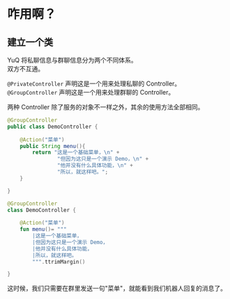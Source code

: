 # 咋用啊？

## 建立一个类

YuQ 将私聊信息与群聊信息分为两个不同体系。  
双方不互通。  

`@PrivateController` 声明这是一个用来处理私聊的 Controller。  
`@GroupController` 声明这是一个用来处理群聊的 Controller。  

两种 Controller 除了服务的对象不一样之外，其余的使用方法全部相同。

```Java
@GroupController
public class DemoController {
    
    @Action("菜单")
    public String menu(){
        return "这是一个基础菜单，\n" +
                "但因为这只是一个演示 Demo，\n" +
                "他并没有什么具体功能，\n" +
                "所以，就这样吧。";
    }

}
```
```Kotlin
@GroupController
class DemoController {
    
    @Action("菜单")
    fun menu()= """
        |这是一个基础菜单，
        |但因为这只是一个演示 Demo，
        |他并没有什么具体功能，
        |所以，就这样吧。
        """.ttrimMargin()

}
```

这时候，我们只需要在群里发送一句"菜单"，就能看到我们机器人回复的消息了。

